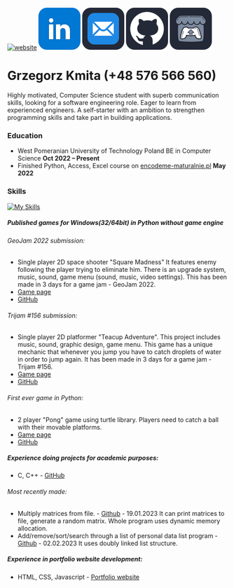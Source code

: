   [![website](https://raw.githubusercontent.com/Jirafey/grzegorzkmita.com/main/icon/icon3.png)](https://grzegorzkmita.com) [![linkedin](https://raw.githubusercontent.com/Jirafey/Jirafey/36d88da2328b253eb5e1a7813d9926d546282e6d/images/linkedin-48.svg)](https://www.linkedin.com/in/grzegorzkmita) [![email](https://raw.githubusercontent.com/Jirafey/Jirafey/45ddf46127a9ad7f5a6082d4b0d2964e1c7ba6ad/images/mail-48.svg)](mailto:grzegorzkmita@tuta.io) [![github](https://raw.githubusercontent.com/Jirafey/Jirafey/45ddf46127a9ad7f5a6082d4b0d2964e1c7ba6ad/images/github-48.svg)](https://github.com/Jirafey) [![itch.io](https://raw.githubusercontent.com/Jirafey/Jirafey/45ddf46127a9ad7f5a6082d4b0d2964e1c7ba6ad/images/itch-48.svg)](https://jirafey.itch.io/)
   #  **Grzegorz Kmita** (+48 576 566 560)

Highly motivated, Computer Science student with superb communication skills, looking for a software engineering role. Eager to learn from experienced engineers. A self‑starter with an ambition to strengthen programming skills and take part in building applications.

### Education
* West Pomeranian University of Technology Poland
BE in Computer Science **Oct 2022 – Present**
* Finished Python, Access, Excel course on [ encodeme-maturalnie.pl](https://encodeme-maturalnie.pl) **May 2022**

### Skills
[![My Skills](https://skillicons.dev/icons?i=git,vercel,stackoverflow,vscode,visualstudio,unity,python,c,cpp,html,css,javascript,discord,matlab)](https://github.com/Jirafey)




##### **Published games for Windows(32/64bit) in Python without game engine**
###### GeoJam 2022 submission:
* Single player 2D space shooter "Square Madness"
It features enemy following the player trying to eliminate him. There is an upgrade system, music, sound, game menu (sound, music, video settings).
This has been made in 3 days for a game jam - GeoJam 2022.
* [Game page](https://jirafey.itch.io/Square-Madness)
* [GitHub](https://github.com/Jirafey/Square-Madness)
######  Trijam #156 submission:
* Single player 2D platformer "Teacup Adventure". This project includes music, sound, graphic design, game menu. 
This game has a unique mechanic that whenever you jump you have to catch droplets of water in order to jump again.
It has been made in 3 days for a game jam - Trijam #156. 
* [Game page](https://jirafey.itch.io/Teacup-Adventure)
* [GitHub](https://github.com/Jirafey/Teacup-Adventure)
###### First ever game in Python:
* 2 player "Pong" game using turtle library.
Players need to catch a ball with their movable platforms.
* [Game page](https://jirafey.itch.io/pong)
* [GitHub](https://github.com/Jirafey/pong)

##### Experience doing projects for academic purposes: 
* C, C++ - [GitHub](https://github.com/Jirafey/Computer-Science)
###### Most recently made:
- Multiply matrices from file. - [Github](https://github.com/Jirafey/Computer-Science/blob/main/Semester-1/C/projects/labs/lab10-11/README.md) -  19.01.2023 
It can print matrices to file, generate a random matrix. Whole program uses dynamic memory allocation.
- Add/remove/sort/search through a list of personal data list program - [Github](https://github.com/Jirafey/Computer-Science/blob/main/Semester-1/C/projects/list/doubly_linked_list_managment.c) - 02.02.2023
It uses doubly linked list structure. 

##### Experience in portfolio website development:
* HTML, CSS, Javascript - [Portfolio website](https://grzegorzkmita.com)

 
 
